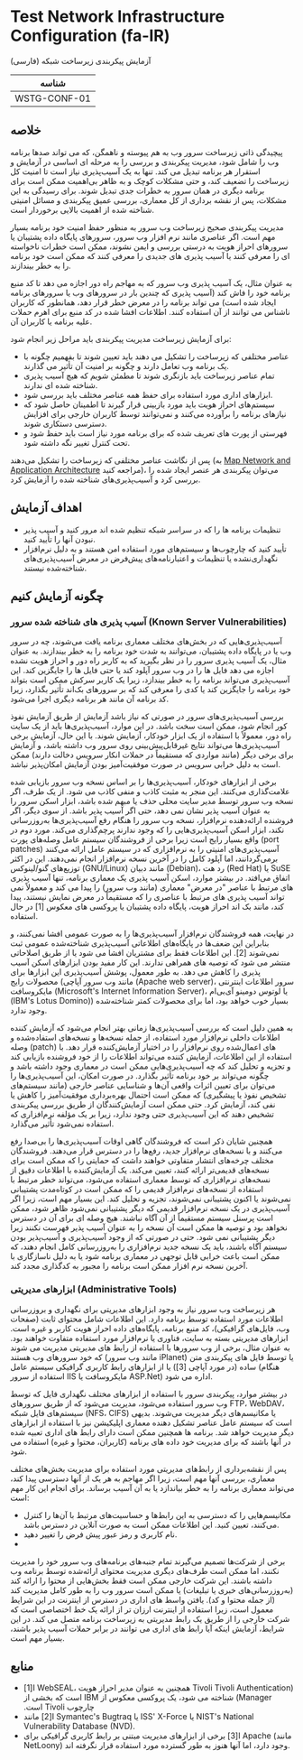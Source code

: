 # Test Network Infrastructure Configuration (fa-IR)

آزمایش پیکربندی زیرساخت شبکه (فارسی)

|شناسه          |
|------------|
|WSTG-CONF-01|

## خلاصه

پیچیدگی ذاتی زیرساخت سرور وب به هم پیوسته و ناهمگن، که می تواند صدها برنامه وب را شامل شود، مدیریت پیکربندی و بررسی را به مرحله ای اساسی در آزمایش و استقرار هر برنامه تبدیل می کند. تنها به یک آسیب‌پذیری نیاز است تا امنیت کل زیرساخت را تضعیف کند، و حتی مشکلات کوچک و به ظاهر بی‌اهمیت ممکن است برای برنامه دیگری در همان سرور به خطرات جدی تبدیل شوند. برای رسیدگی به این مشکلات، پس از نقشه برداری از کل معماری، بررسی عمیق پیکربندی و مسائل امنیتی شناخته شده از اهمیت بالایی برخوردار است.

مدیریت پیکربندی صحیح زیرساخت وب سرور به منظور حفظ امنیت خود برنامه بسیار مهم است. اگر عناصری مانند نرم افزار وب سرور، سرورهای پایگاه داده پشتیبان یا سرورهای احراز هویت به درستی بررسی و ایمن نشوند، ممکن است خطرات ناخواسته ای را معرفی کنند یا آسیب پذیری های جدیدی را معرفی کنند که ممکن است خود برنامه را به خطر بیندازند.

به عنوان مثال، یک آسیب پذیری وب سرور که به مهاجم راه دور اجازه می دهد تا کد منبع برنامه خود را فاش کند (آسیب پذیری که چندین بار در سرورهای وب یا سرورهای برنامه ایجاد شده است) می تواند برنامه را در معرض خطر قرار دهد، همانطور که کاربران ناشناس می توانند از آن استفاده کنند. اطلاعات افشا شده در کد منبع برای اهرم حملات علیه برنامه یا کاربران آن.

برای آزمایش زیرساخت مدیریت پیکربندی باید مراحل زیر انجام شود:

- عناصر مختلفی که زیرساخت را تشکیل می دهند باید تعیین شوند تا بفهمیم چگونه با یک برنامه وب تعامل دارند و چگونه بر امنیت آن تأثیر می گذارند.
- تمام عناصر زیرساخت باید بازنگری شوند تا مطمئن شویم که هیچ آسیب پذیری شناخته شده ای ندارند.
- ابزارهای اداری مورد استفاده برای حفظ همه عناصر مختلف باید بررسی شود.
- سیستم‌های احراز هویت باید مورد بازبینی قرار گیرند تا اطمینان حاصل شود که نیازهای برنامه را برآورده می‌کنند و نمی‌توانند توسط کاربران خارجی برای افزایش دسترسی دستکاری شوند.
- فهرستی از پورت های تعریف شده که برای برنامه مورد نیاز است باید حفظ شود و تحت کنترل تغییر نگه داشته شود.

پس از نگاشت عناصر مختلفی که زیرساخت را تشکیل می‌دهند (به [Map Network and Application Architecture](../01-Information_Gathering/10-Map_Application_Architecture.md) مراجعه کنید)، می‌توان پیکربندی هر عنصر ایجاد شده را بررسی کرد و آسیب‌پذیری‌های شناخته شده را آزمایش کرد.

## اهداف آزمایش

- تنظیمات برنامه ها را که در سراسر شبکه تنظیم شده اند مرور کنید و آسیب پذیر نبودن آنها را تأیید کنید.
- تأیید کنید که چارچوب‌ها و سیستم‌های مورد استفاده امن هستند و به دلیل نرم‌افزار نگهداری‌نشده یا تنظیمات و اعتبارنامه‌های پیش‌فرض در معرض آسیب‌پذیری‌های شناخته‌شده نیستند.

## چگونه آزمایش کنیم

### آسیب پذیری های شناخته شده سرور (Known Server Vulnerabilities)

آسیب‌پذیری‌هایی که در بخش‌های مختلف معماری برنامه یافت می‌شوند، چه در سرور وب یا در پایگاه داده پشتیبان، می‌توانند به شدت خود برنامه را به خطر بیندازند. به عنوان مثال، یک آسیب پذیری سرور را در نظر بگیرید که به کاربر راه دور و احراز هویت نشده اجازه می دهد فایل ها را در وب سرور آپلود کند یا حتی فایل ها را جایگزین کند. این آسیب‌پذیری می‌تواند برنامه را به خطر بیندازد، زیرا یک کاربر سرکش ممکن است بتواند خود برنامه را جایگزین کند یا کدی را معرفی کند که بر سرورهای بک‌اند تأثیر بگذارد، زیرا کد برنامه آن مانند هر برنامه دیگری اجرا می‌شود.

بررسی آسیب‌پذیری‌های سرور در صورتی که نیاز باشد آزمایش از طریق آزمایش نفوذ کور انجام شود، ممکن است سخت باشد. در این موارد، آسیب‌پذیری‌ها باید از یک سایت راه دور، معمولاً با استفاده از یک ابزار خودکار، آزمایش شوند. با این حال، آزمایش برخی آسیب‌پذیری‌ها می‌تواند نتایج غیرقابل‌پیش‌بینی روی سرور وب داشته باشد، و آزمایش برای برخی دیگر (مانند مواردی که مستقیماً در حملات انکار سرویس دخالت دارند) ممکن است به دلیل خرابی سرویس در صورت موفقیت‌آمیز بودن آزمایش امکان‌پذیر نباشد.

برخی از ابزارهای خودکار، آسیب‌پذیری‌ها را بر اساس نسخه وب سرور بازیابی شده علامت‌گذاری می‌کنند. این منجر به مثبت کاذب و منفی کاذب می شود. از یک طرف، اگر نسخه وب سرور توسط مدیر سایت محلی حذف یا مبهم شده باشد، ابزار اسکن سرور را به عنوان آسیب پذیر نشان نمی دهد، حتی اگر آسیب پذیر باشد. از سوی دیگر، اگر فروشنده ارائه‌دهنده نرم‌افزار، نسخه وب سرور را هنگام رفع آسیب‌پذیری‌ها به‌روزرسانی نکند، ابزار اسکن آسیب‌پذیری‌هایی را که وجود ندارند پرچم‌گذاری می‌کند. مورد دوم در واقع بسیار رایج است زیرا برخی از فروشندگان سیستم عامل وصله‌های پورت (port patches) آسیب‌پذیری‌های امنیتی را به نرم‌افزاری که در سیستم عامل ارائه می‌کنند برمی‌گردانند، اما آپلود کامل را در آخرین نسخه نرم‌افزار انجام نمی‌دهند. این در اکثر توزیع‌های گنو/لینوکس (GNU/Linux) مانند دبیان (Debian)، رد هت (Red Hat) یا SuSE اتفاق می‌افتد. در بیشتر موارد، اسکن آسیب پذیری یک معماری برنامه، تنها آسیب پذیری های مرتبط با عناصر "در معرض" معماری (مانند وب سرور) را پیدا می کند و معمولاً نمی تواند آسیب پذیری های مرتبط با عناصری را که مستقیماً در معرض نمایش نیستند، پیدا کند، مانند بک اند احراز هویت، پایگاه داده پشتیبان یا پروکسی های معکوس [1] در حال استفاده.

در نهایت، همه فروشندگان نرم‌افزار آسیب‌پذیری‌ها را به صورت عمومی افشا نمی‌کنند، و بنابراین این ضعف‌ها در پایگاه‌های اطلاعاتی آسیب‌پذیری شناخته‌شده عمومی ثبت نمی‌شوند [2]. این اطلاعات فقط برای مشتریان افشا می شود یا از طریق اصلاحاتی منتشر می شود که توصیه های همراهی ندارند. این کار مفید بودن ابزارهای اسکن آسیب پذیری را کاهش می دهد. به طور معمول، پوشش آسیب‌پذیری این ابزارها برای محصولات رایج (مانند وب سرور آپاچی (Apache web server)، سرور اطلاعات اینترنتی مایکروسافت (Microsoft's Internet Information Server)، یا لوتوس دومینو آی‌بی‌ام (IBM's Lotus Domino)) بسیار خوب خواهد بود، اما برای محصولات کمتر شناخته‌شده وجود ندارد.

به همین دلیل است که بررسی آسیب‌پذیری‌ها زمانی بهتر انجام می‌شود که آزمایش کننده اطلاعات داخلی نرم‌افزار مورد استفاده، از جمله نسخه‌ها و نسخه‌های استفاده‌شده و وصله (patch) های اعمال‌شده روی نرم‌افزار را در اختیار آزمایش‌کننده قرار دهد. با استفاده از این اطلاعات، آزمایش کننده می‌تواند اطلاعات را از خود فروشنده بازیابی کند و تجزیه و تحلیل کند که چه آسیب‌پذیری‌هایی ممکن است در معماری وجود داشته باشد و چگونه می‌تواند بر خود برنامه تأثیر بگذارد. در صورت امکان، این آسیب‌پذیری‌ها را می‌توان برای تعیین اثرات واقعی آن‌ها و شناسایی عناصر خارجی (مانند سیستم‌های تشخیص نفوذ یا پیشگیری) که ممکن است احتمال بهره‌برداری موفقیت‌آمیز را کاهش یا نفی کند، آزمایش کرد. حتی ممکن است آزمایش‌کنندگان از طریق بررسی پیکربندی تشخیص دهند که این آسیب‌پذیری حتی وجود ندارد، زیرا بر یک مؤلفه نرم‌افزاری که استفاده نمی‌شود تأثیر می‌گذارد.

همچنین شایان ذکر است که فروشندگان گاهی اوقات آسیب‌پذیری‌ها را بی‌صدا رفع می‌کنند و با نسخه‌های نرم‌افزار جدید، رفع‌ها را در دسترس قرار می‌دهند. فروشندگان مختلف چرخه‌های انتشار متفاوتی خواهند داشت که حمایتی را که ممکن است برای نسخه‌های قدیمی‌تر ارائه کنند، تعیین می‌کند. یک آزمایش‌کننده با اطلاعات دقیق از نسخه‌های نرم‌افزاری که توسط معماری استفاده می‌شود، می‌تواند خطر مرتبط با استفاده از نسخه‌های نرم‌افزار قدیمی را که ممکن است در کوتاه‌مدت پشتیبانی نمی‌شوند یا اکنون پشتیبانی نمی‌شوند، تجزیه و تحلیل کند. این بسیار مهم است، زیرا اگر آسیب‌پذیری در یک نسخه نرم‌افزار قدیمی که دیگر پشتیبانی نمی‌شود ظاهر شود، ممکن است پرسنل سیستم مستقیماً از آن آگاه نباشند. هیچ وصله ای برای آن در دسترس نخواهد بود و توصیه ها ممکن است آن نسخه را به عنوان آسیب پذیر فهرست نکنند زیرا دیگر پشتیبانی نمی شود. حتی در صورتی که از وجود آسیب‌پذیری و آسیب‌پذیر بودن سیستم آگاه باشند،  باید یک نسخه جدید نرم‌افزاری را به‌روزرسانی کامل انجام دهند، که  ممکن است باعث خرابی قابل توجهی در معماری برنامه شود یا به دلیل ناسازگاری با آخرین نسخه نرم افزار ممکن است برنامه را مجبور به کدگذاری مجدد کند.

### ابزارهای مدیریتی (Administrative Tools)

هر زیرساخت وب سرور نیاز به وجود ابزارهای مدیریتی برای نگهداری و بروزرسانی اطلاعات مورد استفاده توسط برنامه دارد. این اطلاعات شامل محتوای ثابت (صفحات وب، فایل‌های گرافیکی)، کد منبع برنامه، پایگاه‌های داده احراز هویت کاربر و غیره است. ابزارهای مدیریتی بسته به سایت، فناوری یا نرم‌افزار مورد استفاده متفاوت خواهند بود. به عنوان مثال، برخی از وب سرورها با استفاده از رابط های مدیریتی مدیریت می شوند که خود سرورهای وب هستند (مانند وب سرور iPlanet) یا توسط فایل های پیکربندی متن ساده (در مورد آپاچی [3]) یا از ابزارهای رابط کاربری گرافیکی سیستم عامل (هنگام استفاده از سرور IIS مایکروسافت یا ASP.Net) اداره می شود.

در بیشتر موارد، پیکربندی سرور با استفاده از ابزارهای مختلف نگهداری فایل که توسط وب سرور استفاده می‌شود، مدیریت می‌شود که از طریق سرورهای FTP، WebDAV، سیستم‌های فایل شبکه (NFS، CIFS) یا مکانیسم‌های دیگر مدیریت می‌شوند. بدیهی است که سیستم عامل عناصر تشکیل دهنده معماری اپلیکیشن نیز با استفاده از ابزارهای دیگر مدیریت خواهد شد. برنامه ها همچنین ممکن است دارای رابط های اداری تعبیه شده در آنها باشند که برای مدیریت خود داده های برنامه (کاربران، محتوا و غیره) استفاده می شود.

پس از نقشه‌برداری از رابط‌های مدیریتی مورد استفاده برای مدیریت بخش‌های مختلف معماری، بررسی آنها مهم است، زیرا اگر مهاجم به هر یک از آنها دسترسی پیدا کند، می‌تواند معماری برنامه را به خطر بیاندازد یا به آن آسیب برساند. برای انجام این کار مهم است:

- مکانیسم‌هایی را که دسترسی به این رابط‌ها و حساسیت‌های مرتبط با آن‌ها را کنترل می‌کنند، تعیین کنید. این اطلاعات ممکن است به صورت آنلاین در دسترس باشد.
- نام کاربری و رمز عبور پیش فرض را تغییر دهید.
- 
برخی از شرکت‌ها تصمیم می‌گیرند تمام جنبه‌های برنامه‌های وب سرور خود را مدیریت نکنند، اما ممکن است طرف‌های دیگری مدیریت محتوای ارائه‌شده توسط برنامه وب داشته باشند. این شرکت خارجی ممکن است فقط بخش‌هایی از محتوا را ارائه کند (به‌روزرسانی‌های خبری یا تبلیغات) یا ممکن است سرور وب را به طور کامل مدیریت کند (از جمله محتوا و کد). یافتن واسط های اداری در دسترس از اینترنت در این شرایط معمول است، زیرا استفاده از اینترنت ارزان تر از ارائه یک خط اختصاصی است که شرکت خارجی را از طریق یک رابط مدیریتی به زیرساخت برنامه متصل می کند. در این شرایط، آزمایش اینکه آیا رابط های اداری می توانند در برابر حملات آسیب پذیر باشند، بسیار مهم است.

## منابع

- ا[1] WebSEAL، همچنین به عنوان مدیر احراز هویت Tivoli &#x202b;(Tivoli Authentication Manager) شناخته می شود، یک پروکسی معکوس از IBM است که بخشی از چارچوب Tivoli است.
- ا[2] مانند Symantec's Bugtraq یا ISS' X-Force یا NIST's National Vulnerability Database (NVD).
- ا[3] برخی از ابزارهای مدیریت مبتنی بر رابط کاربری گرافیکی برای Apache (مانند NetLoony) وجود دارد، اما آنها هنوز به طور گسترده مورد استفاده قرار نگرفته اند.

